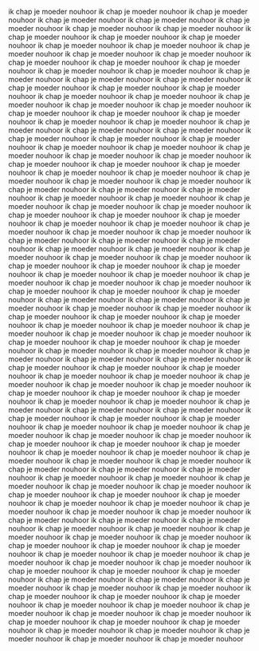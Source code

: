ik chap je moeder nouhoor
ik chap je moeder nouhoor
ik chap je moeder nouhoor
ik chap je moeder nouhoor
ik chap je moeder nouhoor
ik chap je moeder nouhoor
ik chap je moeder nouhoor
ik chap je moeder nouhoor
ik chap je moeder nouhoor
ik chap je moeder nouhoor
ik chap je moeder nouhoor
ik chap je moeder nouhoor
ik chap je moeder nouhoor
ik chap je moeder nouhoor
ik chap je moeder nouhoor
ik chap je moeder nouhoor
ik chap je moeder nouhoor
ik chap je moeder nouhoor
ik chap je moeder nouhoor
ik chap je moeder nouhoor
ik chap je moeder nouhoor
ik chap je moeder nouhoor
ik chap je moeder nouhoor
ik chap je moeder nouhoor
ik chap je moeder nouhoor
ik chap je moeder nouhoor
ik chap je moeder nouhoor
ik chap je moeder nouhoor
ik chap je moeder nouhoor
ik chap je moeder nouhoor
ik chap je moeder nouhoor
ik chap je moeder nouhoor
ik chap je moeder nouhoor
ik chap je moeder nouhoor
ik chap je moeder nouhoor
ik chap je moeder nouhoor
ik chap je moeder nouhoor
ik chap je moeder nouhoor
ik chap je moeder nouhoor
ik chap je moeder nouhoor
ik chap je moeder nouhoor
ik chap je moeder nouhoor
ik chap je moeder nouhoor
ik chap je moeder nouhoor
ik chap je moeder nouhoor
ik chap je moeder nouhoor
ik chap je moeder nouhoor
ik chap je moeder nouhoor
ik chap je moeder nouhoor
ik chap je moeder nouhoor
ik chap je moeder nouhoor
ik chap je moeder nouhoor
ik chap je moeder nouhoor
ik chap je moeder nouhoor
ik chap je moeder nouhoor
ik chap je moeder nouhoor
ik chap je moeder nouhoor
ik chap je moeder nouhoor
ik chap je moeder nouhoor
ik chap je moeder nouhoor
ik chap je moeder nouhoor
ik chap je moeder nouhoor
ik chap je moeder nouhoor
ik chap je moeder nouhoor
ik chap je moeder nouhoor
ik chap je moeder nouhoor
ik chap je moeder nouhoor
ik chap je moeder nouhoor
ik chap je moeder nouhoor
ik chap je moeder nouhoor
ik chap je moeder nouhoor
ik chap je moeder nouhoor
ik chap je moeder nouhoor
ik chap je moeder nouhoor
ik chap je moeder nouhoor
ik chap je moeder nouhoor
ik chap je moeder nouhoor
ik chap je moeder nouhoor
ik chap je moeder nouhoor
ik chap je moeder nouhoor
ik chap je moeder nouhoor
ik chap je moeder nouhoor
ik chap je moeder nouhoor
ik chap je moeder nouhoor
ik chap je moeder nouhoor
ik chap je moeder nouhoor
ik chap je moeder nouhoor
ik chap je moeder nouhoor
ik chap je moeder nouhoor
ik chap je moeder nouhoor
ik chap je moeder nouhoor
ik chap je moeder nouhoor
ik chap je moeder nouhoor
ik chap je moeder nouhoor
ik chap je moeder nouhoor
ik chap je moeder nouhoor
ik chap je moeder nouhoor
ik chap je moeder nouhoor
ik chap je moeder nouhoor
ik chap je moeder nouhoor
ik chap je moeder nouhoor
ik chap je moeder nouhoor
ik chap je moeder nouhoor
ik chap je moeder nouhoor
ik chap je moeder nouhoor
ik chap je moeder nouhoor
ik chap je moeder nouhoor
ik chap je moeder nouhoor
ik chap je moeder nouhoor
ik chap je moeder nouhoor
ik chap je moeder nouhoor
ik chap je moeder nouhoor
ik chap je moeder nouhoor
ik chap je moeder nouhoor
ik chap je moeder nouhoor
ik chap je moeder nouhoor
ik chap je moeder nouhoor
ik chap je moeder nouhoor
ik chap je moeder nouhoor
ik chap je moeder nouhoor
ik chap je moeder nouhoor
ik chap je moeder nouhoor
ik chap je moeder nouhoor
ik chap je moeder nouhoor
ik chap je moeder nouhoor
ik chap je moeder nouhoor
ik chap je moeder nouhoor
ik chap je moeder nouhoor
ik chap je moeder nouhoor
ik chap je moeder nouhoor
ik chap je moeder nouhoor
ik chap je moeder nouhoor
ik chap je moeder nouhoor
ik chap je moeder nouhoor
ik chap je moeder nouhoor
ik chap je moeder nouhoor
ik chap je moeder nouhoor
ik chap je moeder nouhoor
ik chap je moeder nouhoor
ik chap je moeder nouhoor
ik chap je moeder nouhoor
ik chap je moeder nouhoor
ik chap je moeder nouhoor
ik chap je moeder nouhoor
ik chap je moeder nouhoor
ik chap je moeder nouhoor
ik chap je moeder nouhoor
ik chap je moeder nouhoor
ik chap je moeder nouhoor
ik chap je moeder nouhoor
ik chap je moeder nouhoor
ik chap je moeder nouhoor
ik chap je moeder nouhoor
ik chap je moeder nouhoor
ik chap je moeder nouhoor
ik chap je moeder nouhoor
ik chap je moeder nouhoor
ik chap je moeder nouhoor
ik chap je moeder nouhoor
ik chap je moeder nouhoor
ik chap je moeder nouhoor
ik chap je moeder nouhoor
ik chap je moeder nouhoor
ik chap je moeder nouhoor
ik chap je moeder nouhoor
ik chap je moeder nouhoor
ik chap je moeder nouhoor
ik chap je moeder nouhoor
ik chap je moeder nouhoor
ik chap je moeder nouhoor
ik chap je moeder nouhoor
ik chap je moeder nouhoor
ik chap je moeder nouhoor
ik chap je moeder nouhoor
ik chap je moeder nouhoor
ik chap je moeder nouhoor
ik chap je moeder nouhoor
ik chap je moeder nouhoor
ik chap je moeder nouhoor
ik chap je moeder nouhoor
ik chap je moeder nouhoor
ik chap je moeder nouhoor
ik chap je moeder nouhoor
ik chap je moeder nouhoor
ik chap je moeder nouhoor
ik chap je moeder nouhoor
ik chap je moeder nouhoor
ik chap je moeder nouhoor
ik chap je moeder nouhoor
ik chap je moeder nouhoor
ik chap je moeder nouhoor
ik chap je moeder nouhoor
ik chap je moeder nouhoor
ik chap je moeder nouhoor
ik chap je moeder nouhoor
ik chap je moeder nouhoor
ik chap je moeder nouhoor
ik chap je moeder nouhoor
ik chap je moeder nouhoor
ik chap je moeder nouhoor
